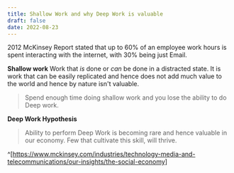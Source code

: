 ```yaml
---
title: Shallow Work and why Deep Work is valuable
draft: false
date: 2022-08-23
---
```


2012 McKinsey Report stated that up to 60% of an employee work hours is spent interacting with the internet, with 30% being just Email.  

**Shallow work**
Work that *is* done or *can* be done in a distracted state. It is work that can be easily replicated and hence does not add much value to the world and hence by nature isn't valuable. 

>Spend enough time doing shallow work and you lose the ability to do Deep work. 

**Deep Work Hypothesis**
> Ability to perform Deep Work is becoming rare and hence valuable in our economy. Few that cultivate this skill, will thrive.

^[https://www.mckinsey.com/industries/technology-media-and-telecommunications/our-insights/the-social-economy]